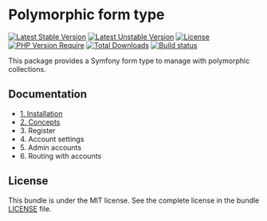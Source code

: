 # Polymorphic form type

[![Latest Stable Version](https://poser.pugx.org/softspring/polymorphic-form-type/v/stable.svg)](https://packagist.org/packages/softspring/polymorphic-form-type)
[![Latest Unstable Version](https://poser.pugx.org/softspring/polymorphic-form-type/v/unstable.svg)](https://packagist.org/packages/softspring/polymorphic-form-type)
[![License](https://poser.pugx.org/softspring/polymorphic-form-type/license.svg)](https://packagist.org/packages/softspring/polymorphic-form-type)
[![PHP Version Require](http://poser.pugx.org/softspring/polymorphic-form-type/require/php)](https://packagist.org/packages/softspring/polymorphic-form-type)
[![Total Downloads](https://poser.pugx.org/softspring/polymorphic-form-type/downloads)](https://packagist.org/packages/softspring/polymorphic-form-type)
[![Build status](https://travis-ci.com/softspring/polymorphic-form-type.svg?branch=master)](https://app.travis-ci.com/github/softspring/polymorphic-form-type)

This package provides a Symfony form type to manage with polymorphic collections.

## Documentation

* [1. Installation](docs/1_installation.md)
* [2. Concepts](docs/2_concepts.md)
* 3\. Register
* 4\. Account settings
* 5\. Admin accounts
* 6\. Routing with accounts

## License

This bundle is under the MIT license. See the complete license in the bundle [LICENSE](LICENSE) file.
